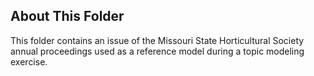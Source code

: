 ## About This Folder

This folder contains an issue of the Missouri State Horticultural Society annual proceedings used as a reference model during a topic modeling exercise. 

